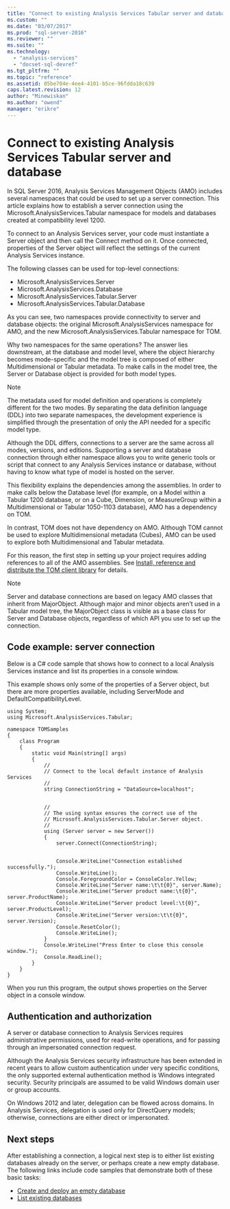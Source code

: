 ```yaml
---
title: "Connect to existing Analysis Services Tabular server and database | Microsoft Docs"
ms.custom: ""
ms.date: "03/07/2017"
ms.prod: "sql-server-2016"
ms.reviewer: ""
ms.suite: ""
ms.technology: 
  - "analysis-services"
  - "docset-sql-devref"
ms.tgt_pltfrm: ""
ms.topic: "reference"
ms.assetid: 05be704e-4ee4-4101-b5ce-96fdda18c639
caps.latest.revision: 12
author: "Minewiskan"
ms.author: "owend"
manager: "erikre"
---
```

# Connect to existing Analysis Services Tabular server and database
In SQL Server 2016, Analysis Services Management Objects (AMO) includes several namespaces that could be used to set up a server connection. This article explains how to establish a server connection using the Microsoft.AnalysisServices.Tabular namespace for models and databases created at compatibility level 1200. 

To connect to an Analysis Services server, your code must instantiate a Server object and then call the Connect method on it. Once connected, properties of the Server object will reflect the settings of the current  Analysis Services instance. 

The following classes can be used for top-level connections: 

* Microsoft.AnalysisServices.Server 
* Microsoft.AnalysisServices.Database 
* Microsoft.AnalysisServices.Tabular.Server 
* Microsoft.AnalysisServices.Tabular.Database 

As you can see, two namespaces provide connectivity to server and database objects:  the original Microsoft.AnalysisServices namespace for AMO, and the new Microsoft.AnalysisServices.Tabular namespace for TOM.

Why two namespaces for the same operations? The answer lies downstream, at the database and model level, where the object hierarchy becomes mode-specific and the model tree is composed of either Multidimensional or Tabular metadata. To make calls in the model tree, the Server or Database object is provided for both model types.

> [!NOTE]  
>  The metadata used for model definition and operations is completely different for the two modes. By separating the data definition language (DDL) into two separate namespaces, the development experience is simplified through the presentation of only the API needed for a specific model type. 

Although the DDL differs, connections to a server are the same across all modes, versions, and editions. Supporting a server and database connection through either namespace allows you to write generic tools or script that connect to any Analysis Services instance or database, without having to know what type of model is hosted on the server.  

This flexibility explains the dependencies among the assemblies. In order to make calls below the Database level (for example, on a Model within a Tabular 1200 database, or on a Cube, Dimension, or MeasureGroup within a Multidimensional or Tabular 1050-1103 database), AMO has a dependency on TOM. 

In contrast, TOM does not have dependency on AMO. Although TOM cannot be used to explore Multidimensional metadata (Cubes), AMO can be used to explore both Multidimensional and Tabular metadata. 

For this reason, the first step in setting up your project requires adding references to all of the AMO assemblies. See [Install, reference and distribute the TOM client library](../../analysis-services/tabular-model-programming-compatibility-level-1200/install-distribute-and-reference-the-tabular-object-model.md) for details. 

> [!NOTE]  
>  Server and database connections are based on legacy AMO classes that inherit from MajorObject. Although major and minor objects aren’t used in a Tabular model tree, the MajorObject class is visible as a base class for Server and Database objects, regardless of which API you use to set up the connection.  

## Code example: server connection 

Below is a C# code sample that shows how to connect to a local Analysis Services instance and list its properties in a console window. 

This example shows only some of the properties of a Server object, but there are more properties available, including ServerMode and DefaultCompatibilityLevel.  

```
using System; 
using Microsoft.AnalysisServices.Tabular; 

namespace TOMSamples 
{ 
    class Program 
    { 
        static void Main(string[] args) 
        { 
            // 
            // Connect to the local default instance of Analysis Services 
            // 
            string ConnectionString = "DataSource=localhost"; 


            // 
            // The using syntax ensures the correct use of the 
            // Microsoft.AnalysisServices.Tabular.Server object. 
            // 
            using (Server server = new Server()) 
            { 
                server.Connect(ConnectionString); 

 
                Console.WriteLine("Connection established successfully."); 
                Console.WriteLine(); 
                Console.ForegroundColor = ConsoleColor.Yellow; 
                Console.WriteLine("Server name:\t\t{0}", server.Name); 
                Console.WriteLine("Server product name:\t{0}", server.ProductName); 
                Console.WriteLine("Server product level:\t{0}", server.ProductLevel); 
                Console.WriteLine("Server version:\t\t{0}", server.Version); 
                Console.ResetColor(); 
                Console.WriteLine(); 
            } 
            Console.WriteLine("Press Enter to close this console window."); 
            Console.ReadLine(); 
        } 
    } 
} 
```
When you run this program, the output shows properties on the Server object in a console window. 

## Authentication and authorization 

A server or database connection to Analysis Services requires administrative permissions, used for read-write operations, and for passing through an impersonated connection request.  

Although the Analysis Services security infrastructure has been extended in recent years to allow custom authentication under very specific conditions, the only supported external authentication method is Windows integrated security. Security principals are assumed to be valid Windows domain user or group accounts.  

On Windows 2012 and later, delegation can be flowed across domains. In Analysis Services, delegation is used only for DirectQuery models; otherwise, connections are either direct or impersonated. 

## Next steps 

After establishing a connection, a logical next step is to either list existing databases already on the server, or perhaps create a new empty database. The following links include code samples that demonstrate both of these basic tasks: 

- [Create and deploy an empty database](../../analysis-services/tabular-model-programming-compatibility-level-1200/create-and-deploy-an-empty-database-analysis-services-amo-tom.md)
- [List existing databases](../../analysis-services/tabular-model-programming-compatibility-level-1200/list-existing-databases-on-a-tabular-server-analysis-services-amo-tom.md)
